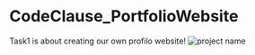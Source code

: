 # CodeClause_PortfolioWebsite
Task1 is about creating our own profilo website!
![project name](https://github.com/kumram22/CodeClause_PortfolioWebsite/assets/122888998/7b661d24-ad7c-4641-a1b8-4cdea434bc51)
